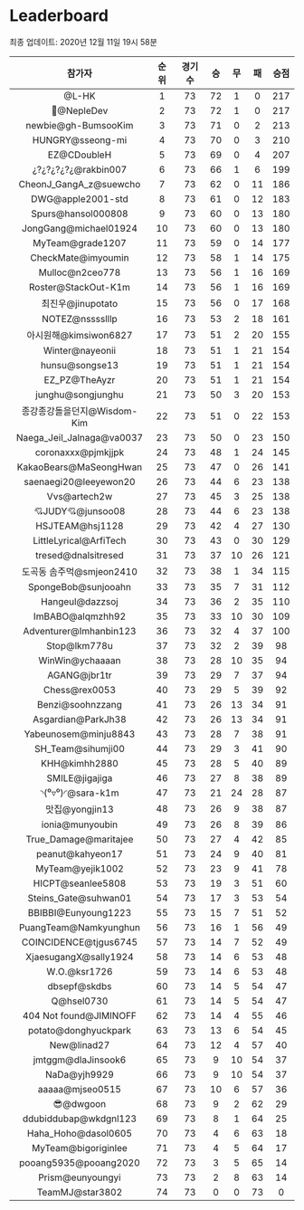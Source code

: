 # Leaderboard
최종 업데이트: 2020년 12월 11일 19시 58분




| 참가자 | 순위 | 경기수 | 승 | 무 | 패 | 승점 |
|:---:|:---:|:---:|:---:|:---:|:---:|:---:|
| @L-HK | 1 | 73 | 72 | 1 | 0 | 217 |
| 💸@NepleDev | 2 | 73 | 72 | 1 | 0 | 217 |
| newbie@gh-BumsooKim | 3 | 73 | 71 | 0 | 2 | 213 |
| HUNGRY@sseong-mi | 4 | 73 | 70 | 0 | 3 | 210 |
| EZ@CDoubleH | 5 | 73 | 69 | 0 | 4 | 207 |
| ¿?¿?¿?¿?¿@rakbin007 | 6 | 73 | 66 | 1 | 6 | 199 |
| CheonJ_GangA_z@suewcho | 7 | 73 | 62 | 0 | 11 | 186 |
| DWG@apple2001-std | 8 | 73 | 61 | 0 | 12 | 183 |
| Spurs@hansol000808 | 9 | 73 | 60 | 0 | 13 | 180 |
| JongGang@michael01924 | 10 | 73 | 60 | 0 | 13 | 180 |
| MyTeam@grade1207 | 11 | 73 | 59 | 0 | 14 | 177 |
| CheckMate@imyoumin | 12 | 73 | 58 | 1 | 14 | 175 |
| Mulloc@n2ceo778 | 13 | 73 | 56 | 1 | 16 | 169 |
| Roster@StackOut-K1m | 14 | 73 | 56 | 1 | 16 | 169 |
| 최진우@jinupotato | 15 | 73 | 56 | 0 | 17 | 168 |
| NOTEZ@nsssslllp | 16 | 73 | 53 | 2 | 18 | 161 |
| 아시원해@kimsiwon6827 | 17 | 73 | 51 | 2 | 20 | 155 |
| Winter@nayeonii | 18 | 73 | 51 | 1 | 21 | 154 |
| hunsu@songse13 | 19 | 73 | 51 | 1 | 21 | 154 |
| EZ_PZ@TheAyzr | 20 | 73 | 51 | 1 | 21 | 154 |
| junghu@songjunghu | 21 | 73 | 50 | 3 | 20 | 153 |
| 종강종강돌을던지@Wisdom-Kim | 22 | 73 | 51 | 0 | 22 | 153 |
| Naega_Jeil_Jalnaga@va0037 | 23 | 73 | 50 | 0 | 23 | 150 |
| coronaxxx@pjmkjjpk | 24 | 73 | 48 | 1 | 24 | 145 |
| KakaoBears@MaSeongHwan | 25 | 73 | 47 | 0 | 26 | 141 |
| saenaegi20@leeyewon20 | 26 | 73 | 44 | 6 | 23 | 138 |
| Vvs@artech2w | 27 | 73 | 45 | 3 | 25 | 138 |
| 💘JUDY💘@junsoo08 | 28 | 73 | 44 | 6 | 23 | 138 |
| HSJTEAM@hsj1128 | 29 | 73 | 42 | 4 | 27 | 130 |
| LittleLyrical@ArfiTech | 30 | 73 | 43 | 0 | 30 | 129 |
| tresed@dnalsitresed | 31 | 73 | 37 | 10 | 26 | 121 |
| 도곡동 솜주먹@smjeon2410 | 32 | 73 | 38 | 1 | 34 | 115 |
| SpongeBob@sunjooahn | 33 | 73 | 35 | 7 | 31 | 112 |
| Hangeul@dazzsoj | 34 | 73 | 36 | 2 | 35 | 110 |
| ImBABO@alqmzhh92 | 35 | 73 | 33 | 10 | 30 | 109 |
| Adventurer@Imhanbin123 | 36 | 73 | 32 | 4 | 37 | 100 |
| Stop@lkm778u | 37 | 73 | 32 | 2 | 39 | 98 |
| WinWin@ychaaaan | 38 | 73 | 28 | 10 | 35 | 94 |
| AGANG@jbr1tr | 39 | 73 | 29 | 7 | 37 | 94 |
| Chess@rex0053 | 40 | 73 | 29 | 5 | 39 | 92 |
| Benzi@soohnzzang | 41 | 73 | 26 | 13 | 34 | 91 |
| Asgardian@ParkJh38 | 42 | 73 | 26 | 13 | 34 | 91 |
| Yabeunosem@minju8843 | 43 | 73 | 28 | 7 | 38 | 91 |
| SH_Team@sihumji00 | 44 | 73 | 29 | 3 | 41 | 90 |
| KHH@kimhh2880 | 45 | 73 | 28 | 5 | 40 | 89 |
| SMILE@jigajiga | 46 | 73 | 27 | 8 | 38 | 89 |
| ◝(⁰▿⁰)◜@sara-k1m | 47 | 73 | 21 | 24 | 28 | 87 |
| 맛집@yongjin13 | 48 | 73 | 26 | 9 | 38 | 87 |
| ionia@munyoubin | 49 | 73 | 26 | 8 | 39 | 86 |
| True_Damage@maritajee | 50 | 73 | 27 | 4 | 42 | 85 |
| peanut@kahyeon17 | 51 | 73 | 24 | 9 | 40 | 81 |
| MyTeam@yejik1002 | 52 | 73 | 23 | 9 | 41 | 78 |
| HICPT@seanlee5808 | 53 | 73 | 19 | 3 | 51 | 60 |
| Steins_Gate@suhwan01 | 54 | 73 | 17 | 3 | 53 | 54 |
| BBIBBI@Eunyoung1223 | 55 | 73 | 15 | 7 | 51 | 52 |
| PuangTeam@Namkyunghun | 56 | 73 | 16 | 1 | 56 | 49 |
| COINCIDENCE@tjgus6745 | 57 | 73 | 14 | 7 | 52 | 49 |
| XjaesugangX@sally1924 | 58 | 73 | 14 | 6 | 53 | 48 |
| W.O.@ksr1726 | 59 | 73 | 14 | 6 | 53 | 48 |
| dbsepf@skdbs | 60 | 73 | 14 | 5 | 54 | 47 |
| Q@hsel0730 | 61 | 73 | 14 | 5 | 54 | 47 |
| 404 Not found@JIMINOFF | 62 | 73 | 14 | 4 | 55 | 46 |
| potato@donghyuckpark | 63 | 73 | 13 | 6 | 54 | 45 |
| New@linad27 | 64 | 73 | 12 | 4 | 57 | 40 |
| jmtggm@dlaJinsook6 | 65 | 73 | 9 | 10 | 54 | 37 |
| NaDa@yjh9929 | 66 | 73 | 9 | 10 | 54 | 37 |
| aaaaa@mjseo0515 | 67 | 73 | 10 | 6 | 57 | 36 |
| 😎@dwgoon | 68 | 73 | 9 | 2 | 62 | 29 |
| ddubiddubap@wkdgnl123 | 69 | 73 | 8 | 1 | 64 | 25 |
| Haha_Hoho@dasol0605 | 70 | 73 | 4 | 6 | 63 | 18 |
| MyTeam@bigoriginlee | 71 | 73 | 4 | 5 | 64 | 17 |
| pooang5935@pooang2020 | 72 | 73 | 3 | 5 | 65 | 14 |
| Prism@eunyoungyi | 73 | 73 | 2 | 8 | 63 | 14 |
| TeamMJ@star3802 | 74 | 73 | 0 | 0 | 73 | 0 |